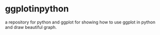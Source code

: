 # ggplotinpython 
 a repository for python and ggplot for showing how to use ggplot in python and draw beautiful graph.
